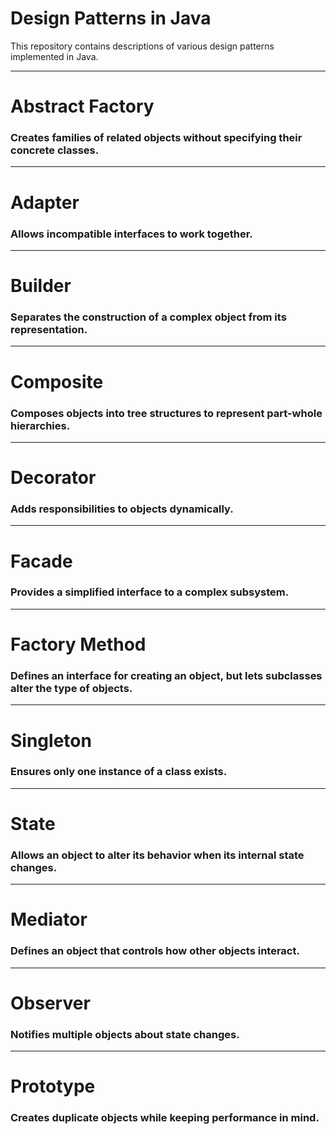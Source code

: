 # Design Patterns in Java

This repository contains descriptions of various design patterns implemented in Java.

---

# Abstract Factory
### Creates families of related objects without specifying their concrete classes.

---

# Adapter
### Allows incompatible interfaces to work together.

---

# Builder
### Separates the construction of a complex object from its representation.

---

# Composite
### Composes objects into tree structures to represent part-whole hierarchies.

---

# Decorator
### Adds responsibilities to objects dynamically.

---

# Facade
### Provides a simplified interface to a complex subsystem.

---

# Factory Method
### Defines an interface for creating an object, but lets subclasses alter the type of objects.

---

# Singleton
### Ensures only one instance of a class exists.

---

# State
### Allows an object to alter its behavior when its internal state changes.

---

# Mediator
### Defines an object that controls how other objects interact.

---

# Observer
### Notifies multiple objects about state changes.

---

# Prototype
### Creates duplicate objects while keeping performance in mind.
